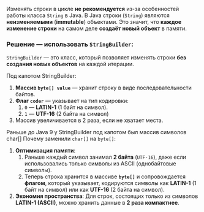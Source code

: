 Изменять строки в цикле **не рекомендуется** из-за особенностей работы класса `String` в Java.
В Java строки (`String`) являются **неизменяемыми** (**immutable**) объектами. Это значит, что **каждое изменение строки** на самом деле **создаёт новый объект** в памяти.

### **Решение — использовать `StringBuilder`**:
`StringBuilder` — это класс, который позволяет изменять строки **без создания новых объектов** на каждой итерации.

Под капотом StringBuilder:
1. **Массив `byte[] value`** — хранит строку в виде последовательности байтов.
2. **Флаг `coder`** — указывает на тип кодировки:
	1) `0` — **LATIN-1** (1 байт на символ).
	2) `1` — **UTF-16** (2 байта на символ)
3. Массив увеличивается в 2 раза, если не хватает места.

Раньше до Java 9 у StringBuilder под капотом был массив символов char[]
Почему заменили `char[]` на `byte[]`:
1. **Оптимизация памяти**:
	1) Раньше каждый символ занимал **2 байта** (`UTF-16`), даже если использовались только символы из ASCII (однобайтовые символы).
	2) Теперь строка хранится в массиве **`byte[]`** и сопровождается **флагом**, который указывает, кодируются символы как **LATIN-1** (1 байт на символ) или как **UTF-16** (2 байта на символ).
2. **Экономия пространства**: Для строк, состоящих только из символов **LATIN-1 (ASCII)**, можно хранить данные в **2 раза компактнее**.
